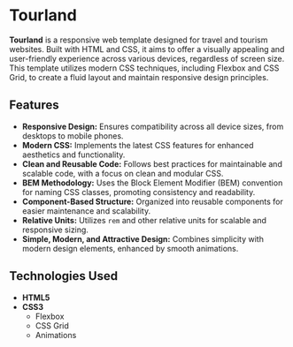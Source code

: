 
# Tourland

**Tourland** is a responsive web template designed for travel and tourism websites. Built with HTML and CSS, it aims to offer a visually appealing and user-friendly experience across various devices, regardless of screen size. This template utilizes modern CSS techniques, including Flexbox and CSS Grid, to create a fluid layout and maintain responsive design principles.

## Features

- **Responsive Design:** Ensures compatibility across all device sizes, from desktops to mobile phones.
- **Modern CSS:** Implements the latest CSS features for enhanced aesthetics and functionality.
- **Clean and Reusable Code:** Follows best practices for maintainable and scalable code, with a focus on clean and modular CSS.
- **BEM Methodology:** Uses the Block Element Modifier (BEM) convention for naming CSS classes, promoting consistency and readability.
- **Component-Based Structure:** Organized into reusable components for easier maintenance and scalability.
- **Relative Units:** Utilizes `rem` and other relative units for scalable and responsive sizing.
- **Simple, Modern, and Attractive Design:** Combines simplicity with modern design elements, enhanced by smooth animations.

## Technologies Used

- **HTML5**
- **CSS3**
  - Flexbox
  - CSS Grid
  - Animations


